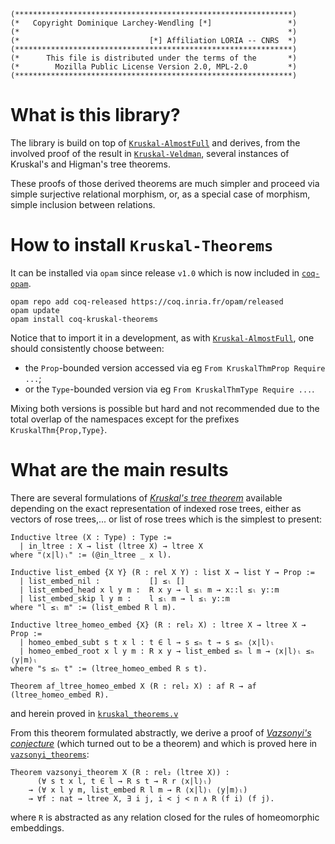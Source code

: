 ```
(**************************************************************)
(*   Copyright Dominique Larchey-Wendling [*]                 *)
(*                                                            *)
(*                             [*] Affiliation LORIA -- CNRS  *)
(**************************************************************)
(*      This file is distributed under the terms of the       *)
(*        Mozilla Public License Version 2.0, MPL-2.0         *)
(**************************************************************)
```

# What is this library?

The library is build on top of [`Kruskal-AlmostFull`](https://github.com/DmxLarchey/Kruskal-AlmostFull)
and derives, from the involved proof of the result in [`Kruskal-Veldman`](https://github.com/DmxLarchey/Kruskal-Veldman), 
several instances of Kruskal's and Higman's tree theorems. 

These proofs of those derived theorems are much simpler
and proceed via simple surjective relational morphism, or, as a special case of morphism, simple inclusion 
between relations.

# How to install `Kruskal-Theorems`

It can be installed via `opam` since release `v1.0` which is now included 
in [`coq-opam`](https://github.com/coq/opam).
```console
opam repo add coq-released https://coq.inria.fr/opam/released
opam update
opam install coq-kruskal-theorems
```

Notice that to import it in a development, as with [`Kruskal-AlmostFull`](https://github.com/DmxLarchey/Kruskal-AlmostFull), one should
consistently choose between:
- the `Prop`-bounded version accessed via eg `From KruskalThmProp Require ...`;
- or the `Type`-bounded version via eg `From KruskalThmType Require ...`.

Mixing both versions is possible but hard and not recommended due 
to the total overlap of the namespaces except for the prefixes `KruskalThm{Prop,Type}`.

# What are the main results

There are several formulations of [_Kruskal's tree theorem_](https://en.wikipedia.org/wiki/Kruskal%27s_tree_theorem#:~:text=In%20mathematics%2C%20Kruskal's%20tree%20theorem,quasi%2Dordered%20under%20homeomorphic%20embedding.)
available depending on the exact representation of indexed rose trees, either 
as vectors of rose trees,... or list of rose trees which is the
simplest to present:
```coq
Inductive ltree (X : Type) : Type :=
  | in_ltree : X → list (ltree X) → ltree X
where "⟨x|l⟩ₗ" := (@in_ltree _ x l).

Inductive list_embed {X Y} (R : rel X Y) : list X → list Y → Prop :=
  | list_embed_nil :           [] ≤ₗ []
  | list_embed_head x l y m :  R x y → l ≤ₗ m → x::l ≤ₗ y::m
  | list_embed_skip l y m :    l ≤ₗ m → l ≤ₗ y::m
where "l ≤ₗ m" := (list_embed R l m).

Inductive ltree_homeo_embed {X} (R : rel₂ X) : ltree X → ltree X → Prop :=
  | homeo_embed_subt s t x l : t ∈ l → s ≤ₕ t → s ≤ₕ ⟨x|l⟩ₗ
  | homeo_embed_root x l y m : R x y → list_embed ≤ₕ l m → ⟨x|l⟩ₗ ≤ₕ ⟨y|m⟩ₗ
where "s ≤ₕ t" := (ltree_homeo_embed R s t).

Theorem af_ltree_homeo_embed X (R : rel₂ X) : af R → af (ltree_homeo_embed R).
```
and herein proved in [`kruskal_theorems.v`](theories/kruskal_theorems.v) 

From this theorem formulated abstractly, we derive a proof of
[_Vazsonyi's conjecture_](https://en.wikipedia.org/wiki/Andrew_V%C3%A1zsonyi)
(which turned out to be a theorem) and which is proved here in [`vazsonyi_theorems`](theories/vazsonyi_theorems.v):
```coq
Theorem vazsonyi_theorem X (R : rel₂ (ltree X)) :
      (∀ s t x l, t ∈ l → R s t → R r ⟨x|l⟩ₗ)
    → (∀ x l y m, list_embed R l m → R ⟨x|l⟩ₗ ⟨y|m⟩ₗ)
    → ∀f : nat → ltree X, ∃ i j, i < j < n ∧ R (f i) (f j).
```
where `R` is abstracted as any relation closed for the rules
of homeomorphic embeddings.
